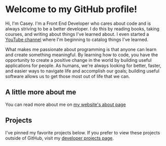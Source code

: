 # Welcome to my GitHub profile!

Hi, I'm Casey. I'm a Front End Developer who cares about code and is always striving to be a better developer. I do this by reading books, taking courses, and writing about things I've learned about. I even started a [YouTube channel](https://www.youtube.com/channel/UCLy7uZaVQ7nl5kBpixhH5wA) where I'm beginning to catalog things I've learned.

What makes me passionate about programming is that anyone can learn and create something meaningful. By learning how to code, you have the opportunity to create a positive change in the world by building useful applications for people. As humans, we're always looking for better, faster, and easier ways to navigate life and accomplish our goals; building useful software allows us to get those most out of life that we can.

## A little more about me

You can read more about me on [my website's about page](https://www.caseyocampo.com/about/)

## Projects

I've pinned my favorite projects below. If you prefer to view these projects outside of GitHub, visit my [developer projects page](https://caseyocampo.com/projects).
